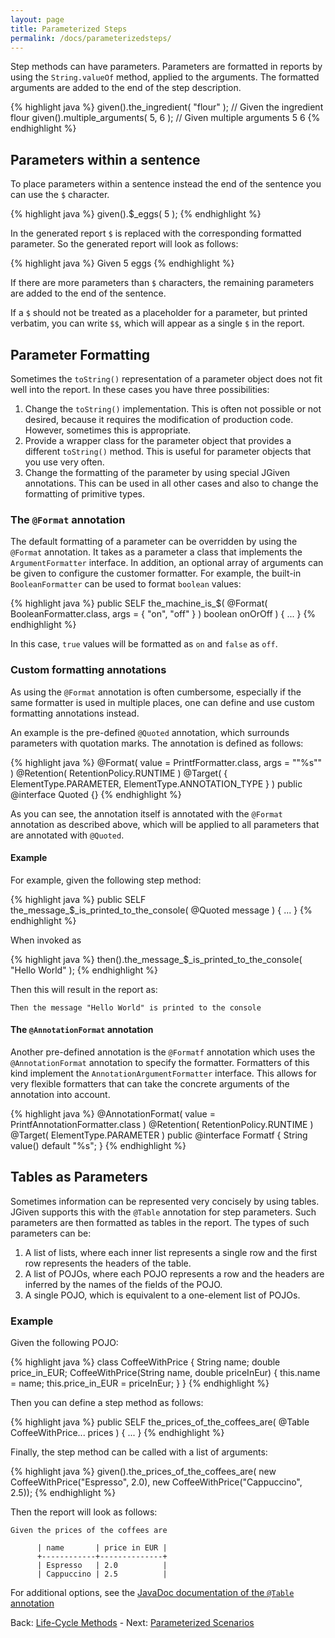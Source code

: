 ```yaml
---
layout: page
title: Parameterized Steps
permalink: /docs/parameterizedsteps/
---
```


Step methods can have parameters. Parameters are formatted in reports by using the `String.valueOf` method, applied to the arguments. The formatted arguments are added to the end of the step description.

{% highlight java %}
given().the_ingredient( "flour" ); // Given the ingredient flour
given().multiple_arguments( 5, 6 ); // Given multiple arguments 5 6
{% endhighlight %}

## Parameters within a sentence

To place parameters within a sentence instead the end of the sentence you can use the `$` character.

{% highlight java %}
given().$_eggs( 5 );
{% endhighlight %}

In the generated report `$` is replaced with the corresponding formatted parameter. So the generated report will look as follows:

{% highlight java %}
Given 5 eggs
{% endhighlight %}

If there are more parameters than `$` characters, the remaining parameters are added to the end of the sentence.

If a `$` should not be treated as a placeholder for a parameter, but printed verbatim, you can write `$$`, which will appear as a single `$` in the report.

## Parameter Formatting

Sometimes the `toString()` representation of a parameter object does not fit well into the report. In these cases you have three possibilities:

1. Change the `toString()` implementation. This is often not possible or not desired, because it requires the modification of production code. However, sometimes this is appropriate.
2. Provide a wrapper class for the parameter object that provides a different `toString()` method. This is useful for parameter objects that you use very often.
3. Change the formatting of the parameter by using special JGiven annotations. This can be used in all other cases and also to change the formatting of primitive types.

### The `@Format` annotation

The default formatting of a parameter can be overridden by using the `@Format` annotation. It takes as a parameter a class that implements the `ArgumentFormatter` interface. In addition, an optional array of arguments can be given to configure the customer formatter.
For example, the built-in `BooleanFormatter` can be used to format `boolean` values:

{% highlight java %}
public SELF the_machine_is_$(
    @Format( BooleanFormatter.class, args = { "on", "off" } ) boolean onOrOff ) {
    ...
}
{% endhighlight %}

In this case, `true` values will be formatted as `on` and `false` as `off`.

### Custom formatting annotations

As using the `@Format` annotation is often cumbersome, especially if the same formatter is used in multiple places, one can define and use custom formatting annotations instead.

An example is the pre-defined `@Quoted` annotation, which surrounds parameters with quotation marks. The annotation is defined as follows:

{% highlight java %}
@Format( value = PrintfFormatter.class, args = "\"%s\"" )
@Retention( RetentionPolicy.RUNTIME )
@Target( { ElementType.PARAMETER, ElementType.ANNOTATION_TYPE } )
public @interface Quoted {}
{% endhighlight %}

As you can see, the annotation itself is annotated with the `@Format` annotation as described above, which will be applied to all parameters that are annotated with `@Quoted`.

#### Example

For example, given the following step method:

{% highlight java %}
public SELF the_message_$_is_printed_to_the_console( @Quoted message ) { ... }
{% endhighlight %}

When invoked as

{% highlight java %}
then().the_message_$_is_printed_to_the_console( "Hello World" );
{% endhighlight %}

Then this will result in the report as:

```
Then the message "Hello World" is printed to the console
```

#### The `@AnnotationFormat` annotation

Another pre-defined annotation is the `@Formatf` annotation which uses the `@AnnotationFormat` annotation to specify the formatter. Formatters of this kind implement the `AnnotationArgumentFormatter` interface. This allows for very flexible formatters that can take the concrete arguments of the annotation into account.

{% highlight java %}
@AnnotationFormat( value = PrintfAnnotationFormatter.class )
@Retention( RetentionPolicy.RUNTIME )
@Target( ElementType.PARAMETER )
public @interface Formatf {
    String value() default "%s";
}
{% endhighlight %}

## Tables as Parameters

Sometimes information can be represented very concisely by using tables. JGiven supports this with the `@Table` annotation for step parameters. Such parameters are then formatted as tables in the report. The types of such parameters can be:

1. A list of lists, where each inner list represents a single row and the first row represents the headers of the table.
2. A list of POJOs, where each POJO represents a row and the headers are inferred by the names of the fields of the POJO.
3. A single POJO, which is equivalent to a one-element list of POJOs.

### Example

Given the following POJO:

{% highlight java %}
class CoffeeWithPrice {
   String name;
   double price_in_EUR;
   CoffeeWithPrice(String name, double priceInEur) {
      this.name = name;
      this.price_in_EUR = priceInEur;
   }
}
{% endhighlight %}

Then you can define a step method as follows:

{% highlight java %}
public SELF the_prices_of_the_coffees_are( @Table CoffeeWithPrice... prices ) {
  ...
}
{% endhighlight %}

Finally, the step method can be called with a list of arguments:

{% highlight java %}
given().the_prices_of_the_coffees_are(
   new CoffeeWithPrice("Espresso", 2.0),
   new CoffeeWithPrice("Cappuccino", 2.5));
{% endhighlight %}

Then the report will look as follows:

```
Given the prices of the coffees are

      | name       | price in EUR |
      +------------+--------------+
      | Espresso   | 2.0          |
      | Cappuccino | 2.5          |
```

For additional options, see the [JavaDoc documentation of the `@Table` annotation]({{site.baseurl}}/javadoc/com/tngtech/jgiven/annotation/Table.html)

Back: [Life-Cycle Methods]({{site.baseurl}}/docs/lifecycle/) - Next: [Parameterized Scenarios]({{site.baseurl}}/docs/parameterizedscenarios/)
